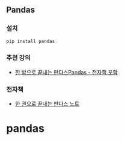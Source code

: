 ## Pandas

### 설치

```bash
pip install pandas
```

### 추천 강의

- [한 방으로 끝내는 판다스Pandas - 전자책 포함](https://learnaday.kr/open-course/pandas)

### 전자책

- [한 권으로 끝내는 판다스 노트](https://wikidocs.net/book/4639)
# pandas
